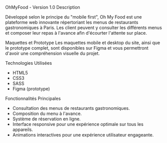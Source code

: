 OhMyFood - Version 1.0
Description

Développé selon le principe  du "mobile first", Oh My Food est une plateforme web innovante répertoriant les menus de restaurants gastronomiques à Paris. Les client peuvent y consulter les différents menus et  composer leur repas à l'avance afin d'écourter l'attente sur place.

Maquettes et Prototype
Les maquettes mobile et desktop du site, ainsi que le prototype complet, sont disponibles sur Figma et vous permettront d'avoir une compréhension visuelle du projet.

Technologies Utilisées

- HTML5
- CSS3
- SASS
- Figma (prototype)

Fonctionnalités Principales

- Consultation des menus de restaurants gastronomiques.
- Composition du menu à l'avance.
- Système de réservation en ligne.
- Interface responsive pour une expérience optimale sur tous les appareils.
- Animations interactives pour une expérience utilisateur engageante.
